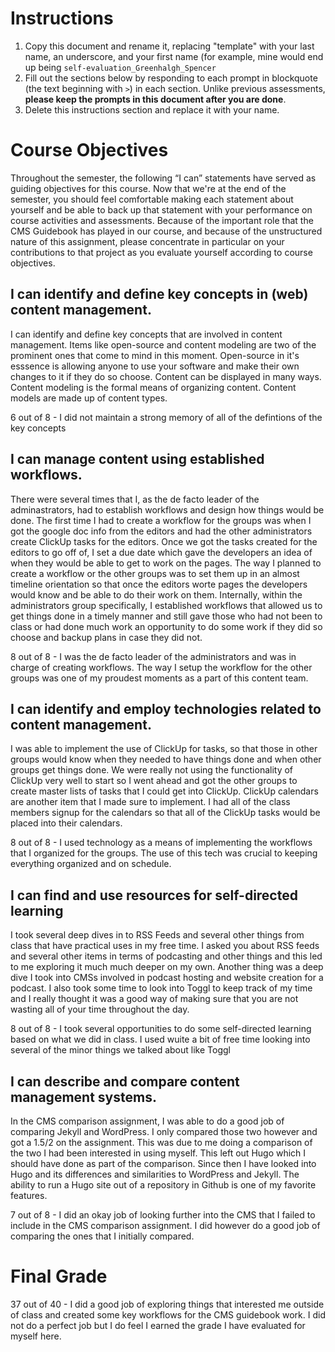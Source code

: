 # Instructions
1. Copy this document and rename it, replacing "template" with your last name, an underscore, and your first name (for example, mine would end up being `self-evaluation_Greenhalgh_Spencer`
2. Fill out the sections below by responding to each prompt in blockquote (the text beginning with `>`) in each section. Unlike previous assessments, **please keep the prompts in this document after you are done**.
3. Delete this instructions section and replace it with your name.

# Course Objectives

Throughout the semester, the following “I can” statements have served as guiding objectives for this course. Now that we're at the end of the semester, you should feel comfortable making each statement about yourself and be able to back up that statement with your performance on course activities and assessments. Because of the important role that the CMS Guidebook has played in our course, and because of the unstructured nature of this assignment, please concentrate in particular on your contributions to that project as you evaluate yourself according to course objectives.

## I can identify and define key concepts in (web) content management.

I can identify and define key concepts that are involved in content management. Items like open-source and content modeling are two of the prominent ones that come to mind in this moment. Open-source in it's esssence is allowing anyone to use your software and make their own changes to it if they do so choose. Content can be displayed in many ways. Content modeling is the formal means of organizing content. Content models are made up of content types.

6 out of 8 - I did not maintain a strong memory of all of the defintions of the key concepts

## I can manage content using established workflows.

There were several times that I, as the de facto leader of the adminastrators, had to establish workflows and design how things would be done. The first time I had to create a workflow for the groups was when I got the google doc info from the editors and had the other administrators create ClickUp tasks for the editors. Once we got the tasks created for the editors to go off of, I set a due date which gave the developers an idea of when they would be able to get to work on the pages. The way I planned to create a workflow or the other groups was to set them up in an almost timeline orientation so that once the editors worte pages the developers would know and be able to do their work on them. Internally, within the administrators group specifically, I established workflows that allowed us to get things done in a timely manner and still gave those who had not been to class or had done much work an opportunity to do some work if they did so choose and backup plans in case they did not.

8 out of 8 - I was the de facto leader of the administrators and was in charge of creating workflows. The way I setup the workflow for the other groups was one of my proudest moments as a part of this content team.

## I can identify and employ technologies related to content management.

I was able to implement the use of ClickUp for tasks, so that those in other groups would know when they needed to have things done and when other groups get things done. We were really not using the functionality of ClickUp very well to start so I went ahead and got the other groups to create master lists of tasks that I could get into ClickUp. ClickUp calendars are another item that I made sure to implement. I had all of the class members signup for the calendars so that all of the ClickUp tasks would be placed into their calendars. 

8 out of 8 - I used technology as a means of implementing the workflows that I organized for the groups. The use of this tech was crucial to keeping everything organized and on schedule.

## I can find and use resources for self-directed learning

I took several deep dives in to RSS Feeds and several other things from class that have practical uses in my free time. I asked you about RSS feeds and several other items in terms of podcasting and other things and this led to me exploring it much much deeper on my own. Another thing was a deep dive I took into CMSs involved in podcast hosting and website creation for a podcast. I also took some time to look into Toggl to keep track of my time and I really thought it was a good way of making sure that you are not wasting all of your time throughout the day.

8 out of 8 - I took several opportunities to do some self-directed learning based on what we did in class. I used wuite a bit of free time looking into several of the minor things we talked about like Toggl

## I can describe and compare content management systems.

In the CMS comparison assignment, I was able to do a good job of comparing Jekyll and WordPress. I only compared those two however and got a 1.5/2 on the assignment. This was due to me doing a comparison of the two I had been interested in using myself. This left out Hugo which I should have done as part of the comparison. Since then I have looked into Hugo and its differences and similarities to WordPress and Jekyll. The ability to run a Hugo site out of a repository in Github is one of my favorite features.

7 out of 8 - I did an okay job of looking further into the CMS that I failed to include in the CMS comparison assignment. I did however do a good job of comparing the ones that I initially compared.
# Final Grade

37 out of 40 - I did a good job of exploring things that interested me outside of class and created some key workflows for the CMS guidebook work. I did not do a perfect job but I do feel I earned the grade I have evaluated for myself here.
